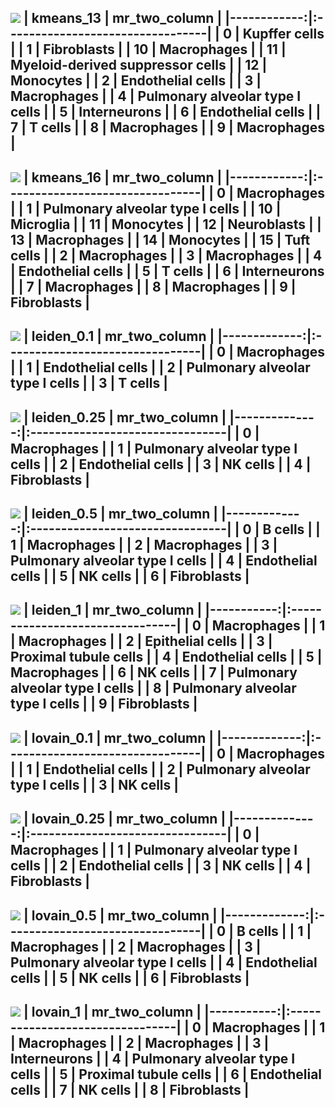 ![](./figures/umapkmeans_13.png)
|   kmeans_13 | mr_two_column                    |
|------------:|:---------------------------------|
|           0 | Kupffer cells                    |
|           1 | Fibroblasts                      |
|          10 | Macrophages                      |
|          11 | Myeloid-derived suppressor cells |
|          12 | Monocytes                        |
|           2 | Endothelial cells                |
|           3 | Macrophages                      |
|           4 | Pulmonary alveolar type I cells  |
|           5 | Interneurons                     |
|           6 | Endothelial cells                |
|           7 | T cells                          |
|           8 | Macrophages                      |
|           9 | Macrophages                      |
---
![](./figures/umapkmeans_16.png)
|   kmeans_16 | mr_two_column                   |
|------------:|:--------------------------------|
|           0 | Macrophages                     |
|           1 | Pulmonary alveolar type I cells |
|          10 | Microglia                       |
|          11 | Monocytes                       |
|          12 | Neuroblasts                     |
|          13 | Macrophages                     |
|          14 | Monocytes                       |
|          15 | Tuft cells                      |
|           2 | Macrophages                     |
|           3 | Macrophages                     |
|           4 | Endothelial cells               |
|           5 | T cells                         |
|           6 | Interneurons                    |
|           7 | Macrophages                     |
|           8 | Macrophages                     |
|           9 | Fibroblasts                     |
---
![](./figures/umapleiden_0.1.png)
|   leiden_0.1 | mr_two_column                   |
|-------------:|:--------------------------------|
|            0 | Macrophages                     |
|            1 | Endothelial cells               |
|            2 | Pulmonary alveolar type I cells |
|            3 | T cells                         |
---
![](./figures/umapleiden_0.25.png)
|   leiden_0.25 | mr_two_column                   |
|--------------:|:--------------------------------|
|             0 | Macrophages                     |
|             1 | Pulmonary alveolar type I cells |
|             2 | Endothelial cells               |
|             3 | NK cells                        |
|             4 | Fibroblasts                     |
---
![](./figures/umapleiden_0.5.png)
|   leiden_0.5 | mr_two_column                   |
|-------------:|:--------------------------------|
|            0 | B cells                         |
|            1 | Macrophages                     |
|            2 | Macrophages                     |
|            3 | Pulmonary alveolar type I cells |
|            4 | Endothelial cells               |
|            5 | NK cells                        |
|            6 | Fibroblasts                     |
---
![](./figures/umapleiden_1.png)
|   leiden_1 | mr_two_column                   |
|-----------:|:--------------------------------|
|          0 | Macrophages                     |
|          1 | Macrophages                     |
|          2 | Epithelial cells                |
|          3 | Proximal tubule cells           |
|          4 | Endothelial cells               |
|          5 | Macrophages                     |
|          6 | NK cells                        |
|          7 | Pulmonary alveolar type I cells |
|          8 | Pulmonary alveolar type I cells |
|          9 | Fibroblasts                     |
---
![](./figures/umaplovain_0.1.png)
|   lovain_0.1 | mr_two_column                   |
|-------------:|:--------------------------------|
|            0 | Macrophages                     |
|            1 | Endothelial cells               |
|            2 | Pulmonary alveolar type I cells |
|            3 | NK cells                        |
---
![](./figures/umaplovain_0.25.png)
|   lovain_0.25 | mr_two_column                   |
|--------------:|:--------------------------------|
|             0 | Macrophages                     |
|             1 | Pulmonary alveolar type I cells |
|             2 | Endothelial cells               |
|             3 | NK cells                        |
|             4 | Fibroblasts                     |
---
![](./figures/umaplovain_0.5.png)
|   lovain_0.5 | mr_two_column                   |
|-------------:|:--------------------------------|
|            0 | B cells                         |
|            1 | Macrophages                     |
|            2 | Macrophages                     |
|            3 | Pulmonary alveolar type I cells |
|            4 | Endothelial cells               |
|            5 | NK cells                        |
|            6 | Fibroblasts                     |
---
![](./figures/umaplovain_1.png)
|   lovain_1 | mr_two_column                   |
|-----------:|:--------------------------------|
|          0 | Macrophages                     |
|          1 | Macrophages                     |
|          2 | Macrophages                     |
|          3 | Interneurons                    |
|          4 | Pulmonary alveolar type I cells |
|          5 | Proximal tubule cells           |
|          6 | Endothelial cells               |
|          7 | NK cells                        |
|          8 | Fibroblasts                     |
---
